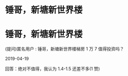 # 锤哥，新塘新世界楼

# 锤哥，新塘新世界楼

(提问)匿名用户 : 锤哥，新塘新世界楼梯房 1 万 7 值得投资吗？

2019-04-19

回答：绝对不值得，我认为 1.4-1.5 还差不多(1 赞)